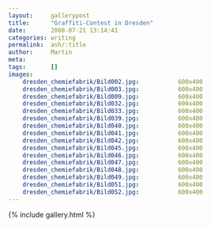 ```yaml
---
layout:     gallerypost
title:      "Graffiti-Contest in Dresden"
date:       2008-07-21 13:14:41
categories: writing
permalink:  ash/:title
author:     Martin
meta:
tags:       []
images:
    dresden_chemiefabrik/Bild002.jpg:           600x400
    dresden_chemiefabrik/Bild003.jpg:           600x400
    dresden_chemiefabrik/Bild009.jpg:           600x400
    dresden_chemiefabrik/Bild032.jpg:           600x400
    dresden_chemiefabrik/Bild033.jpg:           600x400
    dresden_chemiefabrik/Bild039.jpg:           600x400
    dresden_chemiefabrik/Bild040.jpg:           600x400
    dresden_chemiefabrik/Bild041.jpg:           600x400
    dresden_chemiefabrik/Bild042.jpg:           600x400
    dresden_chemiefabrik/Bild045.jpg:           600x400
    dresden_chemiefabrik/Bild046.jpg:           600x400
    dresden_chemiefabrik/Bild047.jpg:           600x400
    dresden_chemiefabrik/Bild048.jpg:           600x400
    dresden_chemiefabrik/Bild049.jpg:           600x400
    dresden_chemiefabrik/Bild051.jpg:           600x400
    dresden_chemiefabrik/Bild052.jpg:           600x400
---
```


{% include gallery.html %}
